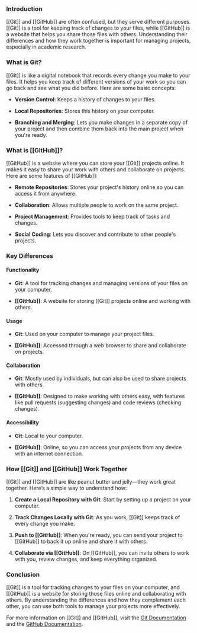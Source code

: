 ### Introduction

[[Git]] and [[GitHub]] are often confused, but they serve different purposes. [[Git]] is a tool for keeping track of changes to your files, while [[GitHub]] is a website that helps you share those files with others. Understanding their differences and how they work together is important for managing projects, especially in academic research.
### What is Git?

[[Git]] is like a digital notebook that records every change you make to your files. It helps you keep track of different versions of your work so you can go back and see what you did before. Here are some basic concepts:

- **Version Control**: Keeps a history of changes to your files.

- **Local Repositories**: Stores this history on your computer.

- **Branching and Merging**: Lets you make changes in a separate copy of your project and then combine them back into the main project when you're ready. 

### What is [[GitHub]]?

[[GitHub]] is a website where you can store your [[Git]] projects online. It makes it easy to share your work with others and collaborate on projects. Here are some features of [[GitHub]]:

- **Remote Repositories**: Stores your project's history online so you can access it from anywhere.

- **Collaboration**: Allows multiple people to work on the same project.

- **Project Management**: Provides tools to keep track of tasks and changes.

- **Social Coding**: Lets you discover and contribute to other people's projects.

### Key Differences

#### Functionality

- **Git**: A tool for tracking changes and managing versions of your files on your computer.

- **[[GitHub]]**: A website for storing [[Git]] projects online and working with others.

#### Usage

- **Git**: Used on your computer to manage your project files.

- **[[GitHub]]**: Accessed through a web browser to share and collaborate on projects.

#### Collaboration

- **Git**: Mostly used by individuals, but can also be used to share projects with others.

- **[[GitHub]]**: Designed to make working with others easy, with features like pull requests (suggesting changes) and code reviews (checking changes).

#### Accessibility

- **Git**: Local to your computer.

- **[[GitHub]]**: Online, so you can access your projects from any device with an internet connection.
 
### How [[Git]] and [[GitHub]] Work Together

[[Git]] and [[GitHub]] are like peanut butter and jelly—they work great together. Here’s a simple way to understand how:

1. **Create a Local Repository with Git**: Start by setting up a project on your computer.

2. **Track Changes Locally with Git**: As you work, [[Git]] keeps track of every change you make.

3. **Push to [[GitHub]]**: When you're ready, you can send your project to [[GitHub]] to back it up online and share it with others.

4. **Collaborate via [[GitHub]]**: On [[GitHub]], you can invite others to work with you, review changes, and keep everything organized.

### Conclusion

[[Git]] is a tool for tracking changes to your files on your computer, and [[GitHub]] is a website for storing those files online and collaborating with others. By understanding the differences and how they complement each other, you can use both tools to manage your projects more effectively.

For more information on [[Git]] and [[GitHub]], visit the [Git Documentation](https://git-scm.com/doc) and the [GitHub Documentation](https://docs.[[GitHub]].com/en).